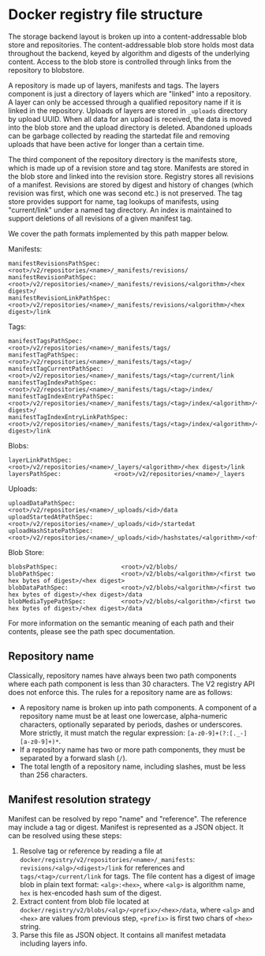 # Docker registry file structure

The storage backend layout is broken up into a content-addressable blob
store and repositories. The content-addressable blob store holds most data
throughout the backend, keyed by algorithm and digests of the underlying
content. Access to the blob store is controlled through links from the
repository to blobstore.

A repository is made up of layers, manifests and tags. The layers component
is just a directory of layers which are "linked" into a repository. A layer
can only be accessed through a qualified repository name if it is linked in
the repository. Uploads of layers are stored in `_uploads` directory by upload UUID. 
When all data for an upload is received, the
data is moved into the blob store and the upload directory is deleted.
Abandoned uploads can be garbage collected by reading the startedat file
and removing uploads that have been active for longer than a certain time.

The third component of the repository directory is the manifests store,
which is made up of a revision store and tag store. Manifests are stored in
the blob store and linked into the revision store.
Registry stores all revisions of a manifest. Revisions are stored
by digest and history of changes (which revision was first, which one was second etc.)
is not preserved. The tag store provides
support for name, tag lookups of manifests, using "current/link" under a
named tag directory. An index is maintained to support deletions of all
revisions of a given manifest tag.

We cover the path formats implemented by this path mapper below.

Manifests:

```
manifestRevisionsPathSpec:      <root>/v2/repositories/<name>/_manifests/revisions/
manifestRevisionPathSpec:      <root>/v2/repositories/<name>/_manifests/revisions/<algorithm>/<hex digest>/
manifestRevisionLinkPathSpec:  <root>/v2/repositories/<name>/_manifests/revisions/<algorithm>/<hex digest>/link
```

Tags:

```
manifestTagsPathSpec:                  <root>/v2/repositories/<name>/_manifests/tags/
manifestTagPathSpec:                   <root>/v2/repositories/<name>/_manifests/tags/<tag>/
manifestTagCurrentPathSpec:            <root>/v2/repositories/<name>/_manifests/tags/<tag>/current/link
manifestTagIndexPathSpec:              <root>/v2/repositories/<name>/_manifests/tags/<tag>/index/
manifestTagIndexEntryPathSpec:         <root>/v2/repositories/<name>/_manifests/tags/<tag>/index/<algorithm>/<hex digest>/
manifestTagIndexEntryLinkPathSpec:     <root>/v2/repositories/<name>/_manifests/tags/<tag>/index/<algorithm>/<hex digest>/link
```

Blobs:

```
layerLinkPathSpec:            <root>/v2/repositories/<name>/_layers/<algorithm>/<hex digest>/link
layersPathSpec:               <root>/v2/repositories/<name>/_layers
```

Uploads:

```
uploadDataPathSpec:             <root>/v2/repositories/<name>/_uploads/<id>/data
uploadStartedAtPathSpec:        <root>/v2/repositories/<name>/_uploads/<id>/startedat
uploadHashStatePathSpec:        <root>/v2/repositories/<name>/_uploads/<id>/hashstates/<algorithm>/<offset>
```

Blob Store:

```
blobsPathSpec:                  <root>/v2/blobs/
blobPathSpec:                   <root>/v2/blobs/<algorithm>/<first two hex bytes of digest>/<hex digest>
blobDataPathSpec:               <root>/v2/blobs/<algorithm>/<first two hex bytes of digest>/<hex digest>/data
blobMediaTypePathSpec:          <root>/v2/blobs/<algorithm>/<first two hex bytes of digest>/<hex digest>/data
```

For more information on the semantic meaning of each path and their
contents, please see the path spec documentation.

## Repository name

Classically, repository names have always been two path components where each path component
is less than 30 characters.
The V2 registry API does not enforce this.
The rules for a repository name are as follows:
 - A repository name is broken up into path components.
 A component of a repository name must be at least one lowercase,
 alpha-numeric characters, optionally separated by periods, dashes or underscores.
 More strictly, it must match the regular expression: `[a-z0-9]+(?:[._-][a-z0-9]+)*`.
 - If a repository name has two or more path components,
 they must be separated by a forward slash (`/`).
 - The total length of a repository name, including slashes,
 must be less than 256 characters.

## Manifest resolution strategy

Manifest can be resolved by repo "name" and "reference". The reference may include a tag
or digest. Manifest is represented as a JSON object. It can be resolved using these steps:
 1. Resolve tag or reference by reading a file at
 `docker/registry/v2/repositories/<name>/_manifests`: `revisions/<alg>/<digest>/link` for
 references and `tags/<tag>/current/link` for tags. The file content has a digest of
 image blob in plain text format: `<alg>:<hex>`, where `<alg>` is algorithm name, `hex`
 is hex-encoded hash sum of the digest.
 2. Extract content from blob file located at
 `docker/registry/v2/blobs/<alg>/<prefix>/<hex>/data`, where `<alg>` and `<hex>` are values from
 previous step, `<prefix>` is first two chars of `<hex>` string.
 3. Parse this file as JSON object. It contains all manifest metadata including layers info.

